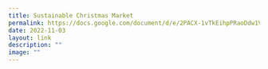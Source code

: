 ```yaml
---
title: Sustainable Christmas Market
permalink: https://docs.google.com/document/d/e/2PACX-1vTkEihpPRaoDdw1Vc6iUqzIf3ehxiXnDv6NUv0o99BumJArbrSIZihqhEFTNRtm8QWvsuLOlhKmWWOw/pub/
date: 2022-11-03
layout: link
description: ""
image: ""
---
```


